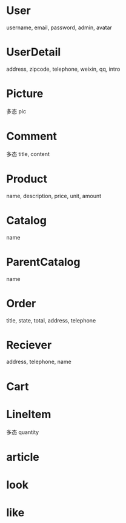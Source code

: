 # User
  username, email, password, admin, avatar

# UserDetail
  address, zipcode, telephone, weixin, qq, intro

# Picture
  多态
  pic

# Comment
  多态
  title, content

# Product
  name, description, price, unit, amount

# Catalog
  name

# ParentCatalog
  name

# Order
  title, state, total, address, telephone

# Reciever
  address, telephone, name

# Cart

# LineItem
  多态
  quantity

# article

# look

# like

